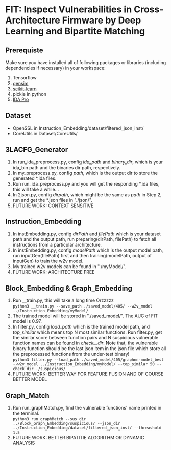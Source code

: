 # FIT: Inspect Vulnerabilities in Cross-Architecture Firmware by Deep Learning and Bipartite Matching

## Prerequiste
Make sure you have installed all of following packages or libraries (including dependencies if necessary) in your workspace:
1. Tensorflow
2. [gensim](https://radimrehurek.com/gensim/)
3. [scikit-learn](https://scikit-learn.org/stable/index.html)
4. pickle in python
5. [IDA Pro](https://www.hex-rays.com/products/ida/)

## Dataset
* OpenSSL in Instruction_Embedding/dataset/filtered_json_inst/
* CoreUtils in Dataset/CoreUtils/

## 3LACFG_Generator
1. In run_ida_preprocess.py, config *ida_path* and *binary_dir*, which is your ida_bin path and the binaries dir path, respectively.
2. In my_preprocess.py, config *path*, which is the output dir to store the generated *.ida files.
3. Run run_ida_preprocess.py and you will get the responding *.ida files, this will take a while...
4. In 2json.py, config *dirpath*, which might be the same as *path* in Step 2, run and get the *.json files in "./json/".
5. FUTURE WORK: CONTEXT SENSITIVE

## Instruction_Embedding
1. In instEmbedding.py, config *dirPath* and *filePath* which is your dataset path and the output path, run preparing(dirPath, filePath) to fetch all instructions from a particular architecture.
2. In instEmbedding.py, config *modelPath* which is the output model path, run inputGen(filePath) first and then training(modelPath, output of inputGen) to train the w2v model.
3. My trained w2v models can be found in "./myModel/".
4. FUTURE WORK: ARCHITECTURE FREE

## Block_Embedding & Graph_Embedding
1. Run __train.py, this will take a long time Orzzzzz  
``python3 __train.py --save_path ./saved_model/405/ --w2v_model ../Instruction_Embedding/myModel/``
2. The trained model will be stored in "./saved_model/". The AUC of FIT model is 0.97.
3. In filter.py, config *load_path* which is the trained model path, and *top_similar* which means top N most similar functions. Run filter.py, get the similar score between function pairs and N suspicious vulnerable function names can be found in *check__dir*. Note that, the vulnerable binary function should be the last json item in the json file which store all the preprocessed functions from the under-test binary!  
``python3 filter.py --load_path ./saved_model/405/graphnn-model_best --w2v_model ../Instruction_Embedding/myModel/ --top_similar 50 --check_dir ./suspicious/``
4. FUTURE WORK: BETTER WAY FOR FEATURE FUSION AND OF COURSE BETTER MODEL

## Graph_Match
1. Run run_graphMatch.py, find the vulnerable functions' name printed in the terminal.  
``python3 run_graphMatch --sus_dir ../Block_Graph_Embedding/suspicious/ --json_dir ../Instruction_Embedding/dataset/filtered_json_inst/ --threashold 1.5``
2. FUTURE WORK: BETTER BIPATITIE ALGORITHM OR DYNAMIC ANALYSIS